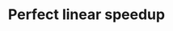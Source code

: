 ---
title: Perfect linear speedup
defn: |-
    The maximum possible speedup of a computation on $P$ processors is 

    $T_1/T_P = P$,

    which is called *perfect linear speedup*.
---